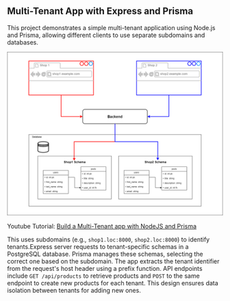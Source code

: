 ## Multi-Tenant App with Express and Prisma

This project demonstrates a simple multi-tenant application using Node.js and Prisma, allowing different clients to use separate subdomains and databases.

![Diagram](./diagram.png)

Youtube Tutorial: [Build a Multi-Tenant app with NodeJS and Prisma](https://youtu.be/RA5x1sEmJGo?si=D7P9X6FR8oqnzcai)

This uses subdomains (e.g., `shop1.loc:8000`, `shop2.loc:8000`) to identify tenants.Express server requests to tenant-specific schemas in a PostgreSQL database. Prisma manages these schemas, selecting the correct one based on the subdomain. The app extracts the tenant identifier from the request's host header using a prefix function. API endpoints include `GET /api/products` to retrieve products and `POST` to the same endpoint to create new products for each tenant. This design ensures data isolation between tenants for adding new ones.
